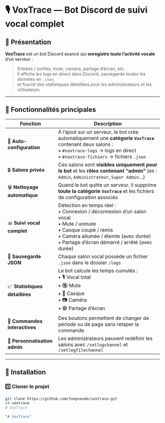 # 🎙️ VoxTrace — Bot Discord de suivi vocal complet

## 🧠 Présentation

**VoxTrace** est un bot Discord avancé qui **enregistre toute l’activité vocale** d’un serveur :  
> Entrées / sorties, mute, caméra, partage d’écran, etc.  
> Il affiche les logs en direct dans Discord, sauvegarde toutes les données en `.json`,  
> et fournit des statistiques détaillées pour les administrateurs et les utilisateurs.

---

## 🚀 Fonctionnalités principales

| Fonction | Description |
|-----------|--------------|
| 🧩 **Auto-configuration** | À l’ajout sur un serveur, le bot crée automatiquement une **catégorie `VoxTrace`** contenant deux salons :<br>• `#voxtrace-logs` → logs en direct<br>• `#voxtrace-fichiers` → fichiers `.json` |
| 🔒 **Salons privés** | Ces salons sont **visibles uniquement pour le bot** et les **rôles contenant “admin”** (ex : `Admin`, `Administrateur`, `Super Admin`…) |
| 🗑️ **Nettoyage automatique** | Quand le bot quitte un serveur, il supprime **toute la catégorie `VoxTrace`** et les fichiers de configuration associés |
| 📊 **Suivi vocal complet** | Détection en temps réel :<br>• Connexion / déconnexion d’un salon vocal<br>• Mute / unmute<br>• Casque coupé / remis<br>• Caméra allumée / éteinte (avec durée)<br>• Partage d’écran démarré / arrêté (avec durée) |
| 💾 **Sauvegarde JSON** | Chaque salon vocal possède un fichier `.json` dans le dossier `/logs` |
| 📈 **Statistiques détaillées** | Le bot calcule les temps cumulés :<br>• 🎙️ Vocal total<br>• 🔇 Mute<br>• 🔕 Casque<br>• 📷 Caméra<br>• 🟣 Partage d’écran |
| 🧮 **Commandes interactives** | Des boutons permettent de changer de période ou de page sans retaper la commande |
| 🧰 **Personnalisation admin** | Les administrateurs peuvent redéfinir les salons avec `/setlogchannel` et `/setlogfilechannel` |

---

## 🧾 Installation

### 1️⃣ Cloner le projet
```bash
git clone https://github.com/tonpseudo/voxtrace.git
cd voxtrace
#   V o x T r a c e  
 "# VoxTrace" 
